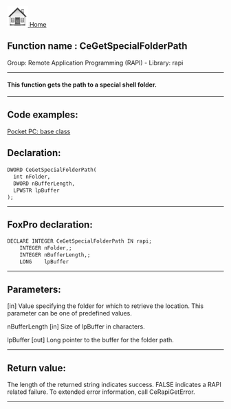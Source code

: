 [<img src="../../images/home.png"> Home ](https://github.com/VFPX/Win32API)  

## Function name : CeGetSpecialFolderPath
Group: Remote Application Programming (RAPI) - Library: rapi    
***  


#### This function gets the path to a special shell folder.
***  


## Code examples:
[Pocket PC: base class](../../samples/sample_440.md)  

## Declaration:
```foxpro  
DWORD CeGetSpecialFolderPath(
  int nFolder,
  DWORD nBufferLength,
  LPWSTR lpBuffer
);  
```  
***  


## FoxPro declaration:
```foxpro  
DECLARE INTEGER CeGetSpecialFolderPath IN rapi;
	INTEGER nFolder,;
	INTEGER nBufferLength,;
	LONG    lpBuffer  
```  
***  


## Parameters:
[in] Value specifying the folder for which to retrieve the location. This parameter can be one of predefined values.

nBufferLength 
[in] Size of lpBuffer in characters. 

lpBuffer 
[out] Long pointer to the buffer for the folder path.   
***  


## Return value:
The length of the returned string indicates success. FALSE indicates a RAPI related failure. To extended error information, call CeRapiGetError.   
***  

